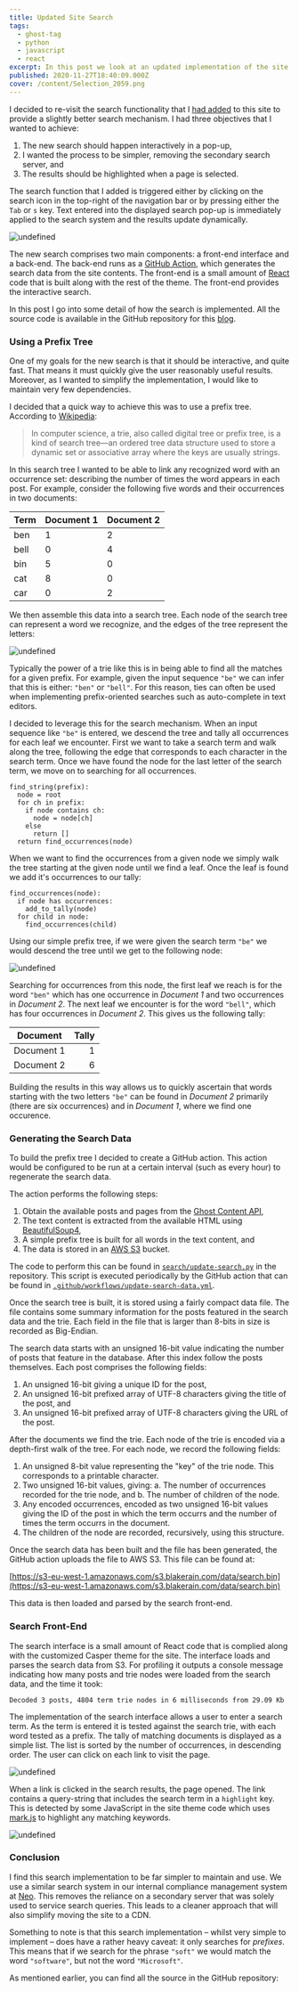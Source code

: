 ```yaml
---
title: Updated Site Search
tags:
  - ghost-tag
  - python
  - javascript
  - react
excerpt: In this post we look at an updated implementation of the site search feature.
published: 2020-11-27T18:40:09.000Z
cover: /content/Selection_2059.png
---
```


I decided to re-visit the search functionality that I [had added](http://localhost:2368/blog/adding-search-to-ghost/) to this site to provide a slightly better search mechanism. I had three objectives that I wanted to achieve:

1. The new search should happen interactively in a pop-up,
1. I wanted the process to be simpler, removing the secondary search server, and
1. The results should be highlighted when a page is selected.

The search function that I added is triggered either by clicking on the search icon in the top-right of the navigation bar or by pressing either the `Tab` or `s` key. Text entered into the displayed search pop-up is immediately applied to the search system and the results update dynamically.

![undefined](/content/updated-site-search/recording1-1.gif?width=1068&height=514)

The new search comprises two main components: a front-end interface and a back-end. The back-end runs as a [GitHub Action](https://docs.github.com/en/free-pro-team@latest/actions), which generates the search data from the site contents. The front-end is a small amount of [React](https://reactjs.org/) code that is built along with the rest of the theme. The front-end provides the interactive search.

In this post I go into some detail of how the search is implemented. All the source code is available in the GitHub repository for this [blog](https://github.com/BlakeRain/blakerain.com).

### Using a Prefix Tree

One of my goals for the new search is that it should be interactive, and quite fast. That means it must quickly give the user reasonably useful results. Moreover, as I wanted to simplify the implementation, I would like to maintain very few dependencies.

I decided that a quick way to achieve this was to use a prefix tree. According to [Wikipedia](https://en.wikipedia.org/wiki/Trie):

> In computer science, a trie, also called digital tree or prefix tree, is a kind of search tree—an ordered tree data structure used to store a dynamic set or associative array where the keys are usually strings.

In this search tree I wanted to be able to link any recognized word with an occurrence set: describing the number of times the word appears in each post. For example, consider the following five words and their occurrences in two documents:

| Term | Document 1 | Document 2 |
| ---- | ---------- | ---------- |
| ben  | 1          | 2          |
| bell | 0          | 4          |
| bin  | 5          | 0          |
| cat  | 8          | 0          |
| car  | 0          | 2          |

We then assemble this data into a search tree. Each node of the search tree can represent a word we recognize, and the edges of the tree represent the letters:

![undefined](/content/updated-site-search/Screenshot-2021-07-30-at-17.48.42.png?width=508&height=796)

Typically the power of a trie like this is in being able to find all the matches for a given prefix. For example, given the input sequence `"be"` we can infer that this is either: `"ben"` or `"bell"`. For this reason, ties can often be used when implementing prefix-oriented searches such as auto-complete in text editors.

I decided to leverage this for the search mechanism. When an input sequence like `"be"` is entered, we descend the tree and tally all occurrences for each leaf we encounter. First we want to take a search term and walk along the tree, following the edge that corresponds to each character in the search term. Once we have found the node for the last letter of the search term, we move on to searching for all occurrences.

```
find_string(prefix):
  node = root
  for ch in prefix:
    if node contains ch:
      node = node[ch]
    else
      return []
  return find_occurrences(node)
```

When we want to find the occurrences from a given node we simply walk the tree starting at the given node until we find a leaf. Once the leaf is found we add it's occurrences to our tally:

```
find_occurrences(node):
  if node has occurrences:
    add_to_tally(node)
  for child in node:
    find_occurrences(child)
```

Using our simple prefix tree, if we were given the search term `"be"` we would descend the tree until we get to the following node:

![undefined](/content/updated-site-search/Screenshot-2021-07-30-at-17.49.29.png?width=329&height=527)

Searching for occurrences from this node, the first leaf we reach is for the word `"ben"` which has one occurrence in _Document 1_ and two occurrences in _Document 2_. The next leaf we encounter is for the word `"bell"`, which has four occurrences in _Document 2_. This gives us the following tally:

| Document   | Tally |
| ---------- | ----: |
| Document 1 |     1 |
| Document 2 |     6 |

Building the results in this way allows us to quickly ascertain that words starting with the two letters `"be"` can be found in _Document 2_ primarily (there are six occurrences) and in _Document 1_, where we find one occurence.

### Generating the Search Data

To build the prefix tree I decided to create a GitHub action. This action would be configured to be run at a certain interval (such as every hour) to regenerate the search data.

The action performs the following steps:

1. Obtain the available posts and pages from the [Ghost Content API](https://ghost.org/docs/api/v3/content/),
1. The text content is extracted from the available HTML using [BeautifulSoup4](https://www.crummy.com/software/BeautifulSoup/),
1. A simple prefix tree is built for all words in the text content, and
1. The data is stored in an [AWS S3](https://aws.amazon.com/s3/) bucket.

The code to perform this can be found in [`search/update-search.py`](https://github.com/BlakeRain/blakerain.com/blob/master/search/update-search.py) in the repository. This script is executed periodically by the GitHub action that can be found in [`.github/workflows/update-search-data.yml`](https://github.com/BlakeRain/blakerain.com/blob/master/.github/workflows/update-search-data.yml).

Once the search tree is built, it is stored using a fairly compact data file. The file contains some summary information for the posts featured in the search data and the trie. Each field in the file that is larger than 8-bits in size is recorded as Big-Endian.

The search data starts with an unsigned 16-bit value indicating the number of posts that feature in the database. After this index follow the posts themselves. Each post comprises the following fields:

1. An unsigned 16-bit giving a unique ID for the post,
1. An unsigned 16-bit prefixed array of UTF-8 characters giving the title of the post, and
1. An unsigned 16-bit prefixed array of UTF-8 characters giving the URL of the post.

After the documents we find the trie. Each node of the trie is encoded via a depth-first walk of the tree. For each node, we record the following fields:

1. An unsigned 8-bit value representing the "key" of the trie node. This corresponds to a printable character.
1. Two unsigned 16-bit values, giving: a. The number of occurrences recorded for the trie node, and b. The number of children of the node.
1. Any encoded occurrences, encoded as two unsigned 16-bit values giving the ID of the post in which the term occurrs and the number of times the term occurrs in the document.
1. The children of the node are recorded, recursively, using this structure.

Once the search data has been built and the file has been generated, the GitHub action uploads the file to AWS S3. This file can be found at:

[https://s3-eu-west-1.amazonaws.com/s3.blakerain.com/data/search.bin](https://s3-eu-west-1.amazonaws.com/s3.blakerain.com/data/search.bin)

This data is then loaded and parsed by the search front-end.

### Search Front-End

The search interface is a small amount of React code that is complied along with the customized Casper theme for the site. The interface loads and parses the search data from S3. For profiling it outputs a console message indicating how many posts and trie nodes were loaded from the search data, and the time it took:

```
Decoded 3 posts, 4804 term trie nodes in 6 milliseconds from 29.09 Kb
```

The implementation of the search interface allows a user to enter a search term. As the term is entered it is tested against the search trie, with each word tested as a prefix. The tally of matching documents is displayed as a simple list. The list is sorted by the number of occurrences, in descending order. The user can click on each link to visit the page.

![undefined](/content/updated-site-search/image-2-2.png?width=791&height=263)

When a link is clicked in the search results, the page opened. The link contains a query-string that includes the search term in a `highlight` key. This is detected by some JavaScript in the site theme code which uses [mark.js](https://markjs.io/) to highlight any matching keywords.

![undefined](/content/updated-site-search/Selection_2056.png?width=1015&height=692)

### Conclusion

I find this search implementation to be far simpler to maintain and use. We use a similar search system in our internal compliance management system at [Neo](https://neotechnologiesltd.com/). This removes the reliance on a secondary server that was solely used to service search queries. This leads to a cleaner approach that will also simplify moving the site to a CDN.

Something to note is that this search implementation – whilst very simple to implement – does have a rather heavy caveat: it only searches for _prefixes_. This means that if we search for the phrase `"soft"` we would match the word `"software"`, but not the word `"Microsoft"`.

As mentioned earlier, you can find all the source in the GitHub repository:

<Bookmark
  url="https://github.com/BlakeRain/blakerain.com"
  title="BlakeRain/blakerain.com"
  description="Repository for the Ghost theme of my blog. Contribute to BlakeRain/blakerain.com development by creating an account on GitHub."
  author="BlakeRain"
  publisher="GitHub"
  thumbnail="https://avatars2.githubusercontent.com/u/8750438?s=400&v=4"
  icon="https://github.githubassets.com/favicons/favicon.svg" />
